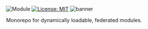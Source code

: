 ![Module](https://img.shields.io/badge/%40platform-cell.modules-%23EA4E7E.svg)
[![License: MIT](https://img.shields.io/badge/license-MIT-blue.svg)](https://opensource.org/licenses/MIT)
![banner](https://user-images.githubusercontent.com/185555/67749900-f4c17880-fa92-11e9-945c-00ef23c3dd3d.png)

Monorepo for dynamically loadable, federated modules.

<p>&nbsp;<p>
<p>&nbsp;<p>
